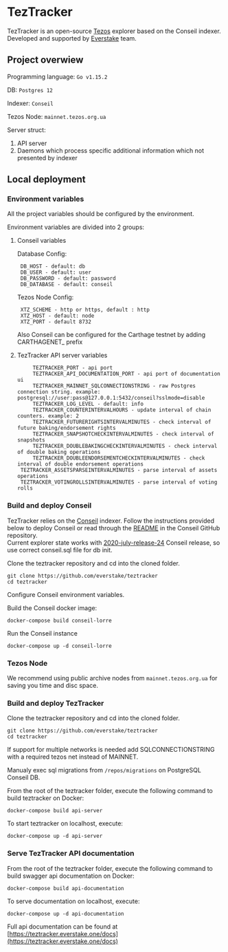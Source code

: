 # TezTracker
  TezTracker is an open-source [Tezos](https://tezos.com) explorer based on the Conseil indexer. Developed and supported by [Everstake](https://everstake.one) team. 

## Project overwiew

Programming language: `Go v1.15.2`

DB: `Postgres 12`

Indexer: `Conseil`

Tezos Node: `mainnet.tezos.org.ua`
	
 Server struct:
 
 1. API server
 2. Daemons which process specific additional information which not presented by indexer
	
## Local deployment
### Environment variables
All the project variables should be configured by the environment.

Environment variables are divided into 2 groups:
1. Conseil variables

	  Database Config:

		DB_HOST - default: db
		DB_USER - default: user
		DB_PASSWORD - default: password
		DB_DATABASE - default: conseil

    Tezos Node Config:

		XTZ_SCHEME - http or https, default : http
		XTZ_HOST - default: node
		XTZ_PORT - default 8732
    Also Conseil can be configured for the Carthage testnet by adding CARTHAGENET_ prefix

2. TezTracker API server variables

        	TEZTRACKER_PORT	- api port
        	TEZTRACKER_API_DOCUMENTATION_PORT - api port of documentation ui    
        	TEZTRACKER_MAINNET_SQLCONNECTIONSTRING - raw Postgres connection string. example: postgresql://user:pass@127.0.0.1:5432/conseil?sslmode=disable
        	TEZTRACKER_LOG_LEVEL - default: info
        	TEZTRACKER_COUNTERINTERVALHOURS - update interval of chain counters. example: 2
        	TEZTRACKER_FUTURERIGHTSINTERVALMINUTES - check interval of future baking/endorsement rights
        	TEZTRACKER_SNAPSHOTCHECKINTERVALMINUTES - check interval of snapshots
        	TEZTRACKER_DOUBLEBAKINGCHECKINTERVALMINUTES - check interval of double baking operations
        	TEZTRACKER_DOUBLEENDORSEMENTCHECKINTERVALMINUTES - check interval of double endorsement operations
		TEZTRACKER_ASSETSPARSEINTERVALMINUTES - parse interval of assets operations
		TEZTRACKER_VOTINGROLLSINTERVALMINUTES - parse interval of voting rolls

### Build and deploy Conseil
TezTracker relies on the [Conseil](https://github.com/Cryptonomic/Conseil) indexer. Follow the instructions provided below to deploy Conseil or read through the [README](https://github.com/Cryptonomic/Conseil/blob/master/README.md) in the Conseil GitHub repository.   
Current explorer state works with [2020-july-release-24](https://github.com/Cryptonomic/Conseil/releases/tag/2020-july-release-24) Conseil release, so use correct conseil.sql file for db init.

Clone the teztracker repository and cd into the cloned folder.

    git clone https://github.com/everstake/teztracker
    cd teztracker
    
Configure Conseil environment variables.

Build the Conseil docker image:

	docker-compose build conseil-lorre
  
Run the Conseil instance

	docker-compose up -d conseil-lorre
  
### Tezos Node
  We recommend using public archive nodes from `mainnet.tezos.org.ua` for saving you time and disc space.
  
### Build and deploy TezTracker
 
   Clone the teztracker repository and cd into the cloned folder.

    git clone https://github.com/everstake/teztracker
    cd teztracker
    
   If support for multiple networks is needed add SQLCONNECTIONSTRING with a required tezos net instead of MAINNET.
   
   Manualy exec sql migrations from `/repos/migrations` on PostgreSQL Conseil DB.
   
   From the root of the teztracker folder, execute the following command to build teztracker on Docker:
   
    docker-compose build api-server
    
   To start teztracker on localhost, execute:
   
    docker-compose up -d api-server
 
### Serve TezTracker API documentation
	
   From the root of the teztracker folder, execute the following command to build swagger api documentation on Docker:
   
    docker-compose build api-documentation
    
   To serve documentation on localhost, execute:
   
    docker-compose up -d api-documentation
    
 Full api documentation can be found at [https://teztracker.everstake.one/docs](https://teztracker.everstake.one/docs)
